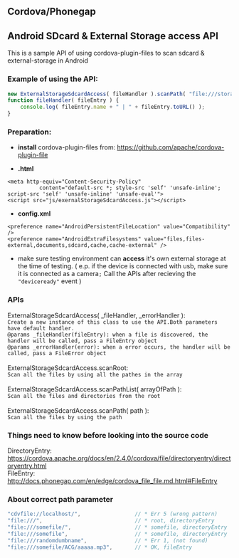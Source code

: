 ## Cordova/Phonegap
## Android SDcard & External Storage access API

This is a sample API of using cordova-plugin-files to scan sdcard & external-storage in Android

### Example of using the API:
```javascript
new ExternalStorageSdcardAccess( fileHandler ).scanPath( "file:///storage/sdcard1/music" );
function fileHandler( fileEntry ) {
    console.log( fileEntry.name + " | " + fileEntry.toURL() );
}
```

### Preparation:

* **install** cordova-plugin-files from: https://github.com/apache/cordova-plugin-file

* **.html**
```
<meta http-equiv="Content-Security-Policy"
          content="default-src *; style-src 'self' 'unsafe-inline'; script-src 'self' 'unsafe-inline' 'unsafe-eval'">
<script src="js/exernalStorageSdcardAccess.js"></script>
```
* **config.xml**
```
<preference name="AndroidPersistentFileLocation" value="Compatibility" />
<preference name="AndroidExtraFilesystems" value="files,files-external,documents,sdcard,cache,cache-external" />

```
* make sure testing environment can **access** it's own external storage at the time of testing. ( e.p. if the device is connected with usb, make sure it is connected as a camera`;` Call the APIs after recieving the `"deviceready"` event )

### APIs
ExternalStorageSdcardAccess( _fileHandler, _errorHandler ):<br>
`Create a new instance of this class to use the API.Both parameters have default handler. `<br>
`@params _fileHandler(fileEntry): when a file is discovered, the handler will be called, pass a FileEntry object`<br>
`@params _errorHandler(error): when a error occurs, the handler will be called, pass a FileError object`<br><br>
ExternalStorageSdcardAccess.scanRoot:<br>
`Scan all the files by using all the pathes in the array`<br><br>
ExternalStorageSdcardAccess.scanPathList( arrayOfPath ):<br>
`Scan all the files and directories from the root`<br><br>
ExternalStorageSdcardAccess.scanPath( path ):<br>
`Scan all the files by using the path`<br>

### Things need to know before looking into the source code
DirectoryEntry:  https://cordova.apache.org/docs/en/2.4.0/cordova/file/directoryentry/directoryentry.html
<br>
FileEntry:   http://docs.phonegap.com/en/edge/cordova_file_file.md.html#FileEntry

### About correct path parameter
```javascript
"cdvfile://localhost/",                 // * Err 5 (wrong pattern)
"file:///",                             // * root, directoryEntry
"file:///somefile/",                    // * somefile, directoryEntry
"file:///somefile",                     // * somefile, directoryEntry
"file:///randomdumbname",               // * Err 1, (not found)
"file:///somefile/ACG/aaaaa.mp3",       // * OK, fileEntry
```
